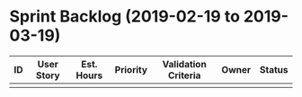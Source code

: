 # Sprint Backlog (2019-02-19 to 2019-03-19)

| ID | User Story | Est. Hours | Priority | Validation Criteria | Owner | Status | 
|----|------------|--------|----------|---------------------|-------|--------|
||||||||


